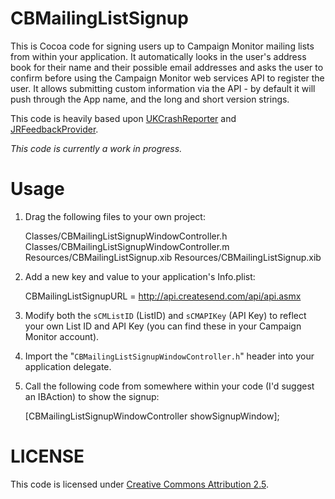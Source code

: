 CBMailingListSignup
===================
This is Cocoa code for signing users up to Campaign Monitor mailing lists from within your application. It automatically looks in the user's address book for their name and their possible email addresses and asks the user to confirm before using the Campaign Monitor web services API to register the user. It allows submitting custom information via the API - by default it will push through the App name, and the long and short version strings.

This code is heavily based upon [UKCrashReporter](http://zathras.de/angelweb/sourcecode.htm) and [JRFeedbackProvider](http://github.com/rentzsch/jrfeedbackprovider/).

_This code is currently a work in progress._

Usage
=====

1. Drag the following files to your own project:

    Classes/CBMailingListSignupWindowController.h
    Classes/CBMailingListSignupWindowController.m
    Resources/CBMailingListSignup.xib
    Resources/CBMailingListSignup.xib
	
2. Add a new key and value to your application's Info.plist:

    CBMailingListSignupURL = http://api.createsend.com/api/api.asmx
	
3. Modify both the `sCMListID` (ListID) and `sCMAPIKey` (API Key) to reflect your own List ID and API Key (you can find these in your Campaign Monitor account).
3. Import the "`CBMailingListSignupWindowController.h`" header into your application delegate.
4. Call the following code from somewhere within your code (I'd suggest an IBAction) to show the signup:

    [CBMailingListSignupWindowController showSignupWindow];
	

LICENSE
=======

This code is licensed under [Creative Commons Attribution 2.5](http://creativecommons.org/licenses/by/2.5/).